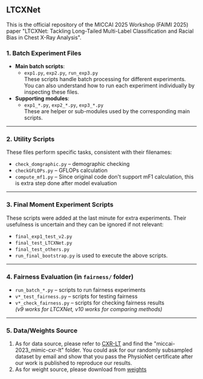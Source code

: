 ## LTCXNet
This is the official repository of the MICCAI 2025 Workshop (FAIMI 2025) paper "LTCXNet: Tackling Long-Tailed Multi-Label Classification and Racial Bias in Chest X-Ray Analysis".


### 1. Batch Experiment Files
- **Main batch scripts**:  
  - `exp1.py`, `exp2.py`, `run_exp3.py`  
    These scripts handle batch processing for different experiments.  
    You can also understand how to run each experiment individually by inspecting these files.
- **Supporting modules**:  
  - `exp1_*.py`, `exp2_*.py`, `exp3_*.py`  
    These are helper or sub-modules used by the corresponding main scripts.

---

### 2. Utility Scripts
These files perform specific tasks, consistent with their filenames:
- `check_domgraphic.py` – demographic checking  
- `checkGFLOPs.py` – GFLOPs calculation  
- `compute_mf1.py` – Since original code don't support mF1 calculation, this is extra step done after model evaluation

---

### 3. Final Moment Experiment Scripts
These scripts were added at the last minute for extra experiments. Their usefulness is uncertain and they can be ignored if not relevant:
- `final_exp1_test_v2.py`
- `final_test_LTCXNet.py`
- `final_test_others.py`
- `run_final_bootstrap.py` is used to execute the above scripts.

---

### 4. Fairness Evaluation (in `fairness/` folder)
- `run_batch_*.py` – scripts to run fairness experiments
- `v*_test_fairness.py` – scripts for testing fairness
- `v*_check_fairness.py` – scripts for checking fairness results  
  *(v9 works for LTCXNet, v10 works for comparing methods)*

---

### 5. Data/Weights Source
1. As for data source, please refer to [CXR-LT](https://physionet.org/content/cxr-lt-iccv-workshop-cvamd/2.0.0/miccai-2023_mimic-cxr-lt/#files-panel) and find the "miccai-2023_mimic-cxr-lt" folder. You could ask for our randomly subsampled dataset by email and show that you pass the PhysioNet certificate after our work is published to reproduce our results.
2. As for weight source, please download from [weights](https://drive.google.com/drive/folders/1_r7jMO5rLFhwBsUHjM8w5RptYosa7k6Z?usp=sharing)


